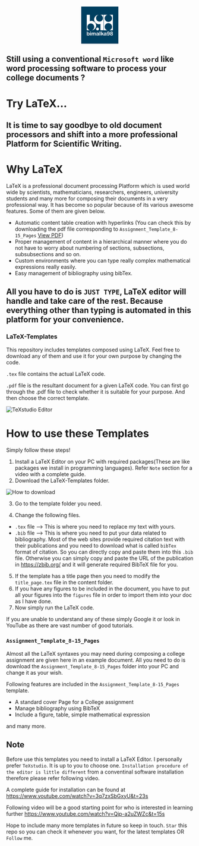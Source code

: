 <p align="center">
<a href="https://bimalka98.github.io/">
<img width="100px" src="https://github.com/bimalka98/bimalka98/blob/master/Logos/b98-logo.png" align="center"/>
</a>

## Still using a conventional `Microsoft word` like word processing software to process your college documents ?

# Try LaTeX...

## It is time to say goodbye to old document processors and shift into a more professional Platform for Scientific Writing.


# Why LaTeX

LaTeX is a professional document processing Platform which is used world wide by scientists, mathematicians, researchers, engineers,  university students and many more for composing their documents in a very professional way. It has become so popular because of its various awesome features. Some of them are given below.

* Automatic content table creation with hyperlinks (You can check this by downloading the pdf file  corresponding to `Assignment_Template_8-15_Pages` [View PDF](https://github.com/bimalka98/LaTeX-Templates/blob/master/Assignment_Template_8-15_Pages.pdf))
* Proper management of content in a  hierarchical manner where you do not have to worry about numbering of sections, subsections, subsubsections and so on.
* Custom environments where you can type really complex mathematical expressions really easily.
* Easy management of bibliography using bibTex.

## All you have to do is `JUST TYPE`, LaTeX editor will handle and take care of the rest. Because everything other than typing is automated in this platform for your convenience.

### LaTeX-Templates
This repository includes templates composed using LaTeX. Feel free to download any of them and use it for your own purpose by changing the code.

`.tex` file contains the actual LaTeX code.

`.pdf` file is the resultant document for a given LaTeX code. You can first go through the .pdf file to check whether it is suitable for your purpose. And then choose the correct template.

![TeXstudio Editor](https://github.com/bimalka98/LaTeX-Templates/blob/master/Figures/TeXstudio.png)


# How to use these Templates

Simply follow these steps!

1. Install a LaTeX Editor on your PC with required packages(These are like packages we install in programming languages). Refer `Note`  section for a video with a complete guide.
2. Download the LaTeX-Templates folder.

![How to download](https://github.com/bimalka98/LaTeX-Templates/blob/master/Figures/howtodownload.PNG)

3. Go to the template folder you need.

4. Change the following files.
* `.tex` file --> This is where you need to replace my text with yours.
* `.bib` file --> This is where you need to put your data related to bibliography. Most of the web sites provide required citation text with their publications and you need to download what is called `bibTex` format of citation. So you can directly copy and paste them into this `.bib` file. Otherwise you can simply copy and paste the URL of the publication in https://zbib.org/ and it will generate required BibTeX file for you.
5. If the template has a title page then you need to modify the `title_page.tex` file in the content folder.
6. If you have any figures to be included in the document, you have to put all your figures into the `figures` file in order to import them into your doc as I have done.
7. Now simply run the LaTeX code.

If you are unable to understand any of these simply Google it or look in YouTube as there are vast number of good tutorials.

### `Assignment_Template_8-15_Pages`

Almost all the LaTeX syntaxes you may need during composing a college assignment are given here in an example document. All you need to do is download the `Assignment_Template_8-15_Pages` folder into your PC and change it as your wish.

Following features are included in the `Assignment_Template_8-15_Pages` template.

* A standard cover Page for a College assignment
* Manage bibliography using BibTeX
* Include a figure, table, simple mathematical expression

and many more.



## Note
Before use this templates you need to install a LaTeX Editor. I personally prefer `TeXstudio`. It is up to you to choose one. `Installation procedure of the editor is little different` from a conventinal software installation therefore please refer following video.

A complete guide for installation can be found at https://www.youtube.com/watch?v=3q7zxSbGxyU&t=23s

Following video will be a good starting point for who is interested in learning further https://www.youtube.com/watch?v=Qjp-a2uZWZc&t=15s

Hope to include many more templates in future so keep in touch. `Star` this repo so you can check it whenever you want, for the latest templates OR `Follow` me.
